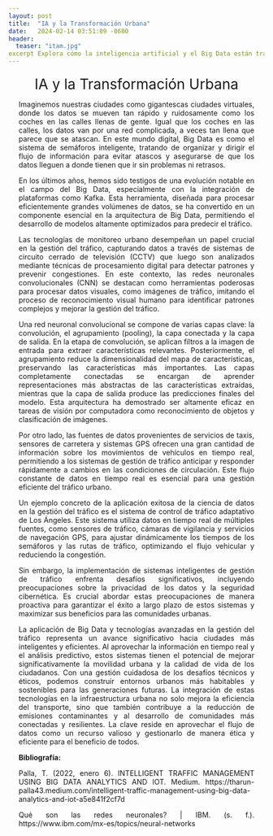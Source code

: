 ```yaml
---
layout: post
title:  "IA y la Transformación Urbana"
date:   2024-02-14 03:51:09 -0600
header:
  teaser: "itam.jpg"
excerpt Explora cómo la inteligencia artificial y el Big Data están transformando la gestión del tráfico urbano y mejorando la calidad de vida en las ciudades
---
```

<style>
  .post-content {
    max-width: 900px;
    margin: 0 auto;
    padding: 0 20px;
    text-align: justify;
  }
  .post-title {
    text-align: center;
    font-size: 2em;
    margin-top: 20px;
  }
</style>

<div class="post-content">
  <div class="post-title">IA y la Transformación Urbana</div>
  <p>Imaginemos nuestras ciudades como gigantescas ciudades virtuales, donde los datos se mueven tan rápido y ruidosamente como los coches en las calles llenas de gente. Igual que los coches en las calles, los datos van por una red complicada, a veces tan llena que parece que se atascan. En este mundo digital, Big Data es como el sistema de semáforos inteligente, tratando de organizar y dirigir el flujo de información para evitar atascos y asegurarse de que los datos lleguen a donde tienen que ir sin problemas ni retrasos.</p>

  <p>En los últimos años, hemos sido testigos de una evolución notable en el campo del Big Data, especialmente con la integración de plataformas como Kafka. Esta herramienta, diseñada para procesar eficientemente grandes volúmenes de datos, se ha convertido en un componente esencial en la arquitectura de Big Data, permitiendo el desarrollo de modelos altamente optimizados para predecir el tráfico.</p>

  <p>Las tecnologías de monitoreo urbano desempeñan un papel crucial en la gestión del tráfico, capturando datos a través de sistemas de circuito cerrado de televisión (CCTV) que luego son analizados mediante técnicas de procesamiento digital para detectar patrones y prevenir congestiones. En este contexto, las redes neuronales convolucionales (CNN) se destacan como herramientas poderosas para procesar datos visuales, como imágenes de tráfico, imitando el proceso de reconocimiento visual humano para identificar patrones complejos y mejorar la gestión del tráfico.</p>

  <p>Una red neuronal convolucional se compone de varias capas clave: la convolución, el agrupamiento (pooling), la capa conectada y la capa de salida. En la etapa de convolución, se aplican filtros a la imagen de entrada para extraer características relevantes. Posteriormente, el agrupamiento reduce la dimensionalidad del mapa de características, preservando las características más importantes. Las capas completamente conectadas se encargan de aprender representaciones más abstractas de las características extraídas, mientras que la capa de salida produce las predicciones finales del modelo. Esta arquitectura ha demostrado ser altamente eficaz en tareas de visión por computadora como reconocimiento de objetos y clasificación de imágenes.</p>

  <p>Por otro lado, las fuentes de datos provenientes de servicios de taxis, sensores de carretera y sistemas GPS ofrecen una gran cantidad de información sobre los movimientos de vehículos en tiempo real, permitiendo a los sistemas de gestión de tráfico anticipar y responder rápidamente a cambios en las condiciones de circulación. Este flujo constante de datos en tiempo real es esencial para una gestión eficiente del tráfico urbano.</p>

  <p>Un ejemplo concreto de la aplicación exitosa de la ciencia de datos en la gestión del tráfico es el sistema de control de tráfico adaptativo de Los Ángeles. Este sistema utiliza datos en tiempo real de múltiples fuentes, como sensores de tráfico, cámaras de vigilancia y servicios de navegación GPS, para ajustar dinámicamente los tiempos de los semáforos y las rutas de tráfico, optimizando el flujo vehicular y reduciendo la congestión.</p>

  <p>Sin embargo, la implementación de sistemas inteligentes de gestión de tráfico enfrenta desafíos significativos, incluyendo preocupaciones sobre la privacidad de los datos y la seguridad cibernética. Es crucial abordar estas preocupaciones de manera proactiva para garantizar el éxito a largo plazo de estos sistemas y maximizar sus beneficios para las comunidades urbanas.</p>

  <p>La aplicación de Big Data y tecnologías avanzadas en la gestión del tráfico representa un avance significativo hacia ciudades más inteligentes y eficientes. Al aprovechar la información en tiempo real y el análisis predictivo, estos sistemas tienen el potencial de mejorar significativamente la movilidad urbana y la calidad de vida de los ciudadanos. Con una gestión cuidadosa de los desafíos técnicos y éticos, podemos construir entornos urbanos más habitables y sostenibles para las generaciones futuras. La integración de estas tecnologías en la infraestructura urbana no solo mejora la eficiencia del transporte, sino que también contribuye a la reducción de emisiones contaminantes y al desarrollo de comunidades más conectadas y resilientes. La clave reside en aprovechar el flujo de datos como un recurso valioso y gestionarlo de manera ética y eficiente para el beneficio de todos.</p>

  <p><strong>Bibliografía:</strong></p>

  <p>Palla, T. (2022, enero 6). INTELLIGENT TRAFFIC MANAGEMENT USING BIG DATA ANALYTICS AND IOT. Medium. https://tharun-palla43.medium.com/intelligent-traffic-management-using-big-data-analytics-and-iot-a5e841f2cf7d</p>
  <p>Qué son las redes neuronales? | IBM. (s. f.). https://www.ibm.com/mx-es/topics/neural-networks</p>
</div>
